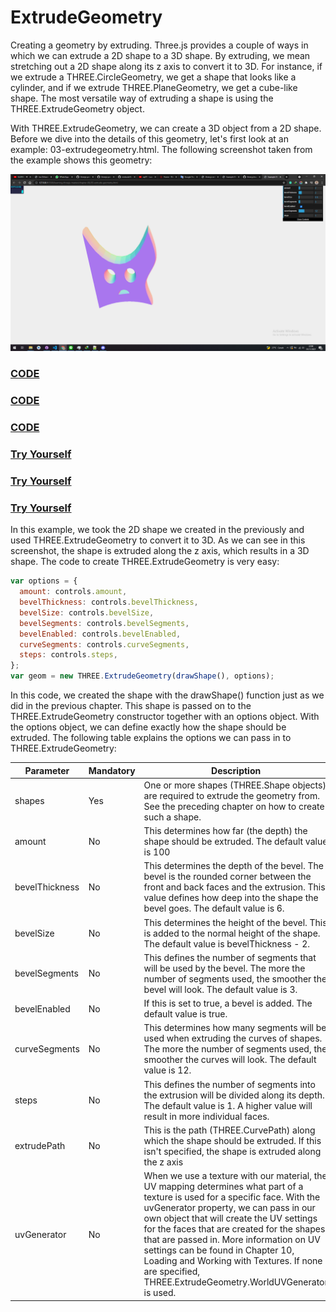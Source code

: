 # ExtrudeGeometry

Creating a geometry by extruding. Three.js provides a couple of ways in which we can extrude a 2D shape to a 3D shape. By extruding, we mean stretching out a 2D shape along its z axis to convert it to 3D. For instance, if we extrude a THREE.CircleGeometry, we get a shape that looks like a cylinder, and if we extrude THREE.PlaneGeometry, we get a cube-like shape. The most versatile way of extruding a shape is using the THREE.ExtrudeGeometry object.

With THREE.ExtrudeGeometry, we can create a 3D object from a 2D shape. Before we dive into the details of this geometry, let's first look at an example: 03-extrudegeometry.html. The following screenshot taken from the example shows this geometry:

<a href="../learning-threejs-master/chapter-06/03-extrude-geometry.html">
  <img src="../img/5.3.png">
</a>

<a href="../learning-threejs-master/chapter-06/03-extrude-geometry.html"><h3>CODE</h3></a>

<a href="../learning-threejs-master/chapter-06/03-extrude-geometry.html"><h3>CODE</h3></a>

<a href="../learning-threejs-master/chapter-06/03-extrude-geometry.html"><h3>CODE</h3></a>

<a href="https://cg2021c.github.io/threejs-presentation-anak-ambis/learning-threejs-master/chapter-06/03-extrude-geometry.html"><h3>Try Yourself</h3></a>

<a href="https://cg2021c.github.io/threejs-presentation-anak-ambis/learning-threejs-master/chapter-06/03-extrude-geometry.html"><h3>Try Yourself</h3></a>

<a href="https://cg2021c.github.io/threejs-presentation-anak-ambis/learning-threejs-master/chapter-06/03-extrude-geometry.html"><h3>Try Yourself</h3></a>

In this example, we took the 2D shape we created in the previously and used THREE.ExtrudeGeometry to convert it to 3D. As we can see in this screenshot, the shape is extruded along the z axis, which results in a 3D shape. The code to create THREE.ExtrudeGeometry is very easy:

```js
var options = {
  amount: controls.amount,
  bevelThickness: controls.bevelThickness,
  bevelSize: controls.bevelSize,
  bevelSegments: controls.bevelSegments,
  bevelEnabled: controls.bevelEnabled,
  curveSegments: controls.curveSegments,
  steps: controls.steps,
};
var geom = new THREE.ExtrudeGeometry(drawShape(), options);
```

In this code, we created the shape with the drawShape() function just as we did in the previous chapter. This shape is passed on to the THREE.ExtrudeGeometry constructor together with an options object. With the options object, we can define exactly how the shape should be extruded. The following table explains the options we can pass in
to THREE.ExtrudeGeometry:

| Parameter      | Mandatory | Description                                                                                                                                                                                                                                                                                                                                                                                                                                                      |
| -------------- | --------- | ---------------------------------------------------------------------------------------------------------------------------------------------------------------------------------------------------------------------------------------------------------------------------------------------------------------------------------------------------------------------------------------------------------------------------------------------------------------- |
| shapes         | Yes       | One or more shapes (THREE.Shape objects) are required to extrude the geometry from. See the preceding chapter on how to create such a shape.                                                                                                                                                                                                                                                                                                                     |
| amount         | No        | This determines how far (the depth) the shape should be extruded. The default value is 100                                                                                                                                                                                                                                                                                                                                                                       |
| bevelThickness | No        | This determines the depth of the bevel. The bevel is the rounded corner between the front and back faces and the extrusion. This value defines how deep into the shape the bevel goes. The default value is 6.                                                                                                                                                                                                                                                   |
| bevelSize      | No        | This determines the height of the bevel. This is added to the normal height of the shape. The default value is bevelThickness - 2.                                                                                                                                                                                                                                                                                                                               |
| bevelSegments  | No        | This defines the number of segments that will be used by the bevel. The more the number of segments used, the smoother the bevel will look. The default value is 3.                                                                                                                                                                                                                                                                                              |
| bevelEnabled   | No        | If this is set to true, a bevel is added. The default value is true.                                                                                                                                                                                                                                                                                                                                                                                             |
| curveSegments  | No        | This determines how many segments will be used when extruding the curves of shapes. The more the number of segments used, the smoother the curves will look. The default value is 12.                                                                                                                                                                                                                                                                            |
| steps          | No        | This defines the number of segments into the extrusion will be divided along its depth. The default value is 1. A higher value will result in more individual faces.                                                                                                                                                                                                                                                                                             |
| extrudePath    | No        | This is the path (THREE.CurvePath) along which the shape should be extruded. If this isn't specified, the shape is extruded along the z axis                                                                                                                                                                                                                                                                                                                     |
| uvGenerator    | No        | When we use a texture with our material, the UV mapping determines what part of a texture is used for a specific face. With the uvGenerator property, we can pass in our own object that will create the UV settings for the faces that are created for the shapes that are passed in. More information on UV settings can be found in Chapter 10, Loading and Working with Textures. If none are specified, THREE.ExtrudeGeometry.WorldUVGenerator is used. |
